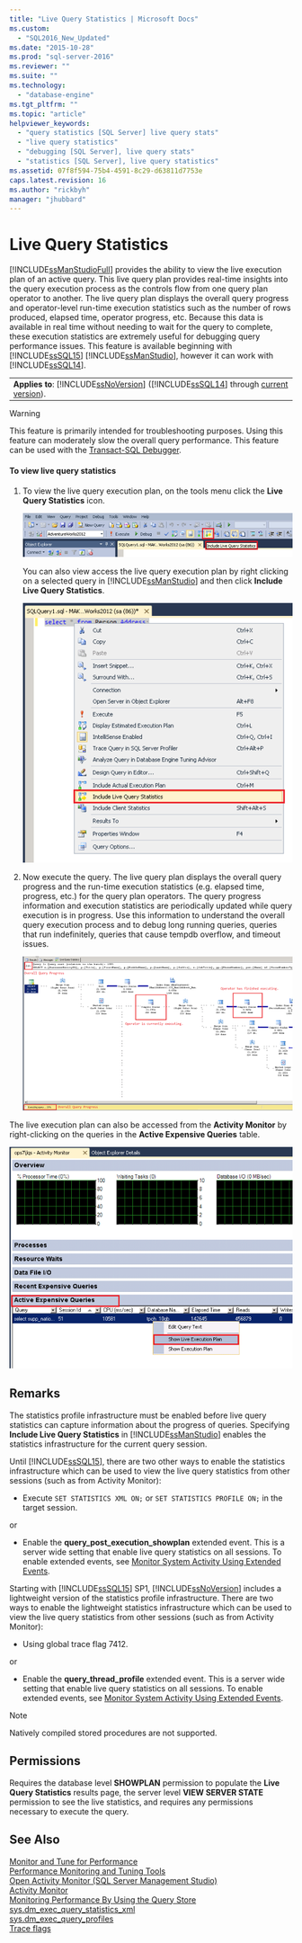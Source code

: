 ```yaml
---
title: "Live Query Statistics | Microsoft Docs"
ms.custom: 
  - "SQL2016_New_Updated"
ms.date: "2015-10-28"
ms.prod: "sql-server-2016"
ms.reviewer: ""
ms.suite: ""
ms.technology: 
  - "database-engine"
ms.tgt_pltfrm: ""
ms.topic: "article"
helpviewer_keywords: 
  - "query statistics [SQL Server] live query stats"
  - "live query statistics"
  - "debugging [SQL Server], live query stats"
  - "statistics [SQL Server], live query statistics"
ms.assetid: 07f8f594-75b4-4591-8c29-d63811d7753e
caps.latest.revision: 16
ms.author: "rickbyh"
manager: "jhubbard"
---
```

# Live Query Statistics
  [!INCLUDE[ssManStudioFull](../../a9notintoc/includes/ssmanstudiofull-md.md)] provides the ability to view the live execution plan of an active query. This live query plan provides real-time insights into the query execution process as the controls flow from one query plan operator to another. The live query plan displays the overall query progress and operator-level run-time execution statistics such as the number of rows produced, elapsed time, operator progress, etc. Because this data is available in real time without needing to wait for the query to complete, these execution statistics are extremely useful for debugging query performance issues. This feature is available beginning with [!INCLUDE[ssSQL15](../../a9notintoc/includes/sssql15-md.md)] [!INCLUDE[ssManStudio](../../a9notintoc/includes/ssmanstudio-md.md)], however it can work with [!INCLUDE[ssSQL14](../../a9notintoc/includes/sssql14-md.md)].  
  
||  
|-|  
|**Applies to**: [!INCLUDE[ssNoVersion](../../a9notintoc/includes/ssnoversion-md.md)] ([!INCLUDE[ssSQL14](../../a9notintoc/includes/sssql14-md.md)] through [current version](http://go.microsoft.com/fwlink/p/?LinkId=299658)).|  
  
> [!WARNING]  
>  This feature is primarily intended for troubleshooting purposes. Using this feature can moderately slow the overall query performance. This feature can be used with the [Transact-SQL Debugger](../../relational-databases/scripting/configure-firewall-rules-before-running-the-tsql-debugger.md).  
  
#### To view live query statistics  
  
1.  To view the live query execution plan, on the tools menu click the **Live Query Statistics** icon.  
  
     ![Live Query Stats button on toolbar](../../relational-databases/performance/media/livequerystatstoolbar.png "Live Query Stats button on toolbar")  
  
     You can also view access the live query execution plan by right clicking on a selected query in [!INCLUDE[ssManStudio](../../a9notintoc/includes/ssmanstudio-md.md)] and then click **Include Live Query Statistics**.  
  
     ![Live Query Stats button on popup menu](../../relational-databases/performance/media/livequerystatsmenu.png "Live Query Stats button on popup menu")  
  
2.  Now execute the query. The live query plan displays the overall query progress and the run-time execution statistics (e.g. elapsed time, progress, etc.) for the query plan operators. The query progress information and execution statistics are periodically updated while query execution is in progress. Use this information to understand the overall query execution process and to debug long running queries, queries that run indefinitely, queries that cause tempdb overflow, and timeout issues.  
  
     ![Live Query Stats button in showplan](../../relational-databases/performance/media/livequerystatsplan.png "Live Query Stats button in showplan")  
  
 The live execution plan can also be accessed from the **Activity Monitor** by right-clicking on the queries in the **Active Expensive Queries** table.  
  
 ![Live Query Stats button in Activity Monitor](../../relational-databases/performance/media/livequerystatsactmon.png "Live Query Stats button in Activity Monitor")  
  
## Remarks  
 The statistics profile infrastructure must be enabled before live query statistics can capture information about the progress of queries. Specifying **Include Live Query Statistics** in [!INCLUDE[ssManStudio](../../a9notintoc/includes/ssmanstudio-md.md)] enables the statistics infrastructure for the current query session. 
 
Until [!INCLUDE[ssSQL15](../../a9notintoc/includes/sssql15-md.md)], there are two other ways to enable the statistics infrastructure which can be used to view the live query statistics from other sessions (such as from Activity Monitor):  
  
-   Execute `SET STATISTICS XML ON;` or `SET STATISTICS PROFILE ON;` in the target session.  
  
 or  
  
-   Enable the **query_post_execution_showplan** extended event. This is a server wide setting that enable live query statistics on all sessions. To enable extended events, see [Monitor System Activity Using Extended Events](../../relational-databases/extended-events/monitor-system-activity-using-extended-events.md).  

Starting with [!INCLUDE[ssSQL15](../../a9notintoc/includes/sssql15-md.md)] SP1, [!INCLUDE[ssNoVersion](../../a9notintoc/includes/ssnoversion-md.md)] includes a lightweight version of the statistics profile infrastructure. There are two ways to enable the lightweight statistics infrastructure which can be used to view the live query statistics from other sessions (such as from Activity Monitor):

-   Using global trace flag 7412.  
  
 or  
  
-   Enable the **query_thread_profile** extended event. This is a server wide setting that enable live query statistics on all sessions. To enable extended events, see [Monitor System Activity Using Extended Events](../../relational-databases/extended-events/monitor-system-activity-using-extended-events.md).
  
 > [!NOTE]
 > Natively compiled stored procedures are not supported.  
  
## Permissions  
 Requires the database level **SHOWPLAN** permission to populate the **Live Query Statistics** results page, the server level **VIEW SERVER STATE** permission to see the live statistics, and requires any permissions necessary to execute the query.  
  
## See Also  
 [Monitor and Tune for Performance](../../relational-databases/performance/monitor-and-tune-for-performance.md)   
 [Performance Monitoring and Tuning Tools](../../relational-databases/performance/performance-monitoring-and-tuning-tools.md)   
 [Open Activity Monitor &#40;SQL Server Management Studio&#41;](../../relational-databases/monitor/open-activity-monitor-sql-server-management-studio.md)   
 [Activity Monitor](../../relational-databases/monitor/activity-monitor.md)   
 [Monitoring Performance By Using the Query Store](../../relational-databases/performance/monitoring-performance-by-using-the-query-store.md)   
 [sys.dm_exec_query_statistics_xml](../../relational-databases/reference/system-dynamic-management-views/sys.dm-exec-query-statistics-xml-transact-sql.md)   
 [sys.dm_exec_query_profiles](../../relational-databases/reference/system-dynamic-management-views/sys.dm-exec-query-profiles-transact-sql.md)   
 [Trace flags](../../t-sql/database-console-commands/dbcc-traceon-trace-flags-transact-sql.md)